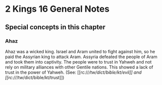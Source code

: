# 2 Kings 16 General Notes
## Special concepts in this chapter

### Ahaz
Ahaz was a wicked king. Israel and Aram united to fight against him, so he paid the Assyrian king to attack Aram. Assyria defeated the people of Aram and took them into captivity. The people were to trust in Yahweh and not rely on military alliances with other Gentile nations. This showed a lack of trust in the power of Yahweh. (See: [[rc://*/tw/dict/bible/kt/evil]] and [[rc://*/tw/dict/bible/kt/trust]])